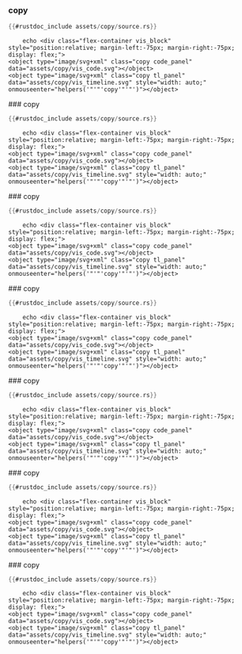### copy 
 
```rust 
{{#rustdoc_include assets/copy/source.rs}} 
```
        echo <div class="flex-container vis_block" style="position:relative; margin-left:-75px; margin-right:-75px; display: flex;"> 
    <object type="image/svg+xml" class="copy code_panel" data="assets/copy/vis_code.svg"></object> 
    <object type="image/svg+xml" class="copy tl_panel" data="assets/copy/vis_timeline.svg" style="width: auto;" onmouseenter="helpers('"'"'copy'"'"')"></object> 
</div> 
### copy 
 
```rust 
{{#rustdoc_include assets/copy/source.rs}} 
```
        echo <div class="flex-container vis_block" style="position:relative; margin-left:-75px; margin-right:-75px; display: flex;"> 
    <object type="image/svg+xml" class="copy code_panel" data="assets/copy/vis_code.svg"></object> 
    <object type="image/svg+xml" class="copy tl_panel" data="assets/copy/vis_timeline.svg" style="width: auto;" onmouseenter="helpers('"'"'copy'"'"')"></object> 
</div> 
### copy 
 
```rust 
{{#rustdoc_include assets/copy/source.rs}} 
```
        echo <div class="flex-container vis_block" style="position:relative; margin-left:-75px; margin-right:-75px; display: flex;"> 
    <object type="image/svg+xml" class="copy code_panel" data="assets/copy/vis_code.svg"></object> 
    <object type="image/svg+xml" class="copy tl_panel" data="assets/copy/vis_timeline.svg" style="width: auto;" onmouseenter="helpers('"'"'copy'"'"')"></object> 
</div> 
### copy 
 
```rust 
{{#rustdoc_include assets/copy/source.rs}} 
```
        echo <div class="flex-container vis_block" style="position:relative; margin-left:-75px; margin-right:-75px; display: flex;"> 
    <object type="image/svg+xml" class="copy code_panel" data="assets/copy/vis_code.svg"></object> 
    <object type="image/svg+xml" class="copy tl_panel" data="assets/copy/vis_timeline.svg" style="width: auto;" onmouseenter="helpers('"'"'copy'"'"')"></object> 
</div> 
### copy 
 
```rust 
{{#rustdoc_include assets/copy/source.rs}} 
```
        echo <div class="flex-container vis_block" style="position:relative; margin-left:-75px; margin-right:-75px; display: flex;"> 
    <object type="image/svg+xml" class="copy code_panel" data="assets/copy/vis_code.svg"></object> 
    <object type="image/svg+xml" class="copy tl_panel" data="assets/copy/vis_timeline.svg" style="width: auto;" onmouseenter="helpers('"'"'copy'"'"')"></object> 
</div> 
### copy 
 
```rust 
{{#rustdoc_include assets/copy/source.rs}} 
```
        echo <div class="flex-container vis_block" style="position:relative; margin-left:-75px; margin-right:-75px; display: flex;"> 
    <object type="image/svg+xml" class="copy code_panel" data="assets/copy/vis_code.svg"></object> 
    <object type="image/svg+xml" class="copy tl_panel" data="assets/copy/vis_timeline.svg" style="width: auto;" onmouseenter="helpers('"'"'copy'"'"')"></object> 
</div> 
### copy 
 
```rust 
{{#rustdoc_include assets/copy/source.rs}} 
```
        echo <div class="flex-container vis_block" style="position:relative; margin-left:-75px; margin-right:-75px; display: flex;"> 
    <object type="image/svg+xml" class="copy code_panel" data="assets/copy/vis_code.svg"></object> 
    <object type="image/svg+xml" class="copy tl_panel" data="assets/copy/vis_timeline.svg" style="width: auto;" onmouseenter="helpers('"'"'copy'"'"')"></object> 
</div> 
